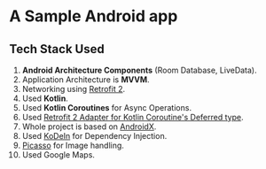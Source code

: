 # A Sample Android app

## Tech Stack Used
1. **Android Architecture Components** (Room Database, LiveData).
2. Application Architecture is **MVVM**.
3. Networking using [Retrofit 2](https://github.com/square/retrofit).
4. Used **Kotlin**.
5. Used **Kotlin Coroutines** for Async Operations.
6. Used [Retrofit 2 Adapter for Kotlin Coroutine's Deferred type](https://github.com/JakeWharton/retrofit2-kotlin-coroutines-adapter).
7. Whole project is based on [AndroidX](https://developer.android.com/jetpack/androidx/).
8. Used [KoDeIn](https://github.com/Kodein-Framework/Kodein-DI) for Dependency Injection.
9. [Picasso](https://github.com/square/picasso) for Image handling.
10. Used Google Maps.
